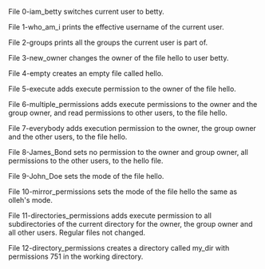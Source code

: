 File 0-iam_betty switches current user to betty.

File 1-who_am_i prints the effective username of the current user.

File 2-groups prints all the groups the current user is part of.

File 3-new_owner changes the owner of the file hello to user betty.

File 4-empty creates an empty file called hello.

File 5-execute adds execute permission to the owner of the file hello.

File 6-multiple_permissions adds execute permissions to the owner and the group owner, and read permissions to other users, to the file hello. 

File 7-everybody adds execution permission to the owner, the group owner and the other users, to the file hello.

File 8-James_Bond sets no permission to the owner and group owner, all permissions to the other users, to the hello file.

File 9-John_Doe sets the mode of the file hello.

File 10-mirror_permissions sets the mode of the file hello the same as olleh's mode.

File 11-directories_permissions adds execute permission to all subdirectories of the current directory for the owner, the group owner and all other users. Regular files not changed.

File 12-directory_permissions creates a directory called my_dir with permissions 751 in the working directory.
